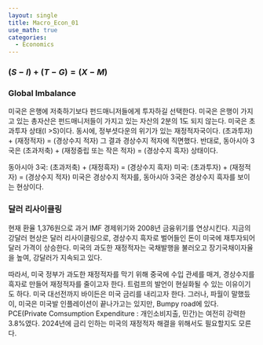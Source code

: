 ```yaml
---
layout: single
title: Macro_Econ_01
use_math: true
categories:
  - Economics
---
```


### $(S-I) + (T-G) = (X-M)$

### Global Imbalance
미국은 은행에 저축하기보다 펀드매니저들에게 투자하길 선택한다. 
미국은 은행이 가지고 있는 총자산은 펀드매니저들이 가지고 있는 자산의 2분의 1도 되지 않는다.
미국은 초과투자 상태(I >S)이다. 동시에, 정부셧다운의 위기가 있는 재정적자국이다.
(초과투자) + (재정적자) = (경상수지 적자) 그 결과 경상수지 적자에 직면했다.
반대로, 동아시아 3국은 (초과저축) + (재정중립 또는 작은 적자) = (경상수지 흑자) 상태이다.

동아시아 3국: (초과저축) + (재정흑자) = (경상수지 흑자)
미국: (초과투자) + (재정적자) = (경상수지 적자)
미국은 경상수지 적자를, 동아시아 3국은 경상수지 흑자를 보이는 현상이다.

### 달러 리사이클링
현재 환율 1,376원으로 과거 IMF 경제위기와 2008년 금융위기를 연상시킨다.
지금의 강달러 현상은 달러 리사이클링으로, 경상수지 흑자로 벌어들인 돈이 미국에 재투자되어 달러 가격이 상승한다.
미국의 과도한 재정적자는 국채발행을 불러오고 장기국채이자율을 높여, 강달러가 지속되고 있다. 

따라서, 미국 정부가 과도한 재정적자를 막기 위해 중국에 수입 관세를 매겨, 경상수지를 흑자로 만들어 재정적자를 줄이고자 한다.
트럼프의 발언이 현실화될 수 있는 이유이기도 하다. 미국 대선전까지 바이든은 미국 금리를 내리고자 한다.
그러나, 파월이 말했듰이, 미국은 미국발 인플레이션이 끝나가고는 있지만, Bumpy road에 있다. 
PCE(Private Comsumption Expenditure : 개인소비지출, 민간)는 여전히 강력한 3.8%였다.
2024년에 금리 인하는 미국의 재정적자 해결을 위해서도 필요할지도 모른다.
